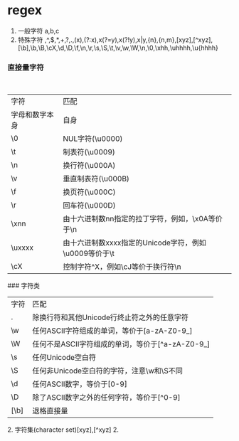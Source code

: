 # regex
1. 一般字符 a,b,c
2. 特殊字符 \,^,$,*,+,?,.,(x),(?:x),x(?=y),x(?!y),x|y,{n},{n,m},[xyz],[^xyz], 
      [\b],\b,\B,\cX,\d,\D,\f,\n,\r,\s,\S,\t,\v,\w,\W,\n,\0,\xhh,\uhhhh,\u{hhhh}
      

### 直接量字符
<table>
  <tr>
    <td>字符</td>
    <td>匹配</td>
  </tr>
  <tr>
    <td>字母和数字本身</td>
    <td>自身</td>
  </tr>
  <tr>
    <td>\0</td>
    <td>NUL字符(\u0000)</td>
  </tr>
  <tr>
    <td>\t</td>
    <td>制表符(\u0009)</td>
  </tr>
  <tr>
    <td>\n</td>
    <td>换行符(\u000A)</td>
  </tr>
  <tr>
    <td>\v</td>
    <td>垂直制表符(\u000B)</td>
  </tr>
  <tr>
    <td>\f</td>
    <td>换页符(\u000C)</td>
  </tr>
  <tr>
    <td>\r</td>
    <td>回车符(\u000D)</td>
  </tr>
  <tr>
    <td>\xnn</td>
    <td>由十六进制数nn指定的拉丁字符，例如，\x0A等价于\n</td>
  </tr>
  <tr>
    <td>\uxxxx</td>
    <td>由十六进制数xxxx指定的Unicode字符，例如\u0009等价于\t</td>
  </tr>
  <tr>
    <td>\cX</td>
    <td>控制字符^X，例如\cJ等价于换行符\n</td>
  </tr>
</table>
### 字符类
<table>
  <tr>
    <td>字符</td>
    <td>匹配</td>
  </tr>
  <tr>
    <td>.</td>
    <td>除换行符和其他Unicode行终止符之外的任意字符</td>
  </tr>
  <tr>
    <td>\w</td>
    <td>任何ASCII字符组成的单词，等价于[a-zA-Z0-9_]</td>
  </tr>
  <tr>
    <td>\W</td>
    <td>任何不是ASCII字符组成的单词，等价于[^a-zA-Z0-9_]</td>
  </tr>
  <tr>
    <td>\s</td>
    <td>任何Unicode空白符</td>
  </tr>
  <tr>
    <td>\S</td>
    <td>任何非Unicode空白符的字符，注意\w和\S不同</td>
  </tr>
  <tr>
    <td>\d</td>
    <td>任何ASCII数字，等价于[0-9]</td>
  </tr>
  <tr>
    <td>\D</td>
    <td>除了ASCII数字之外的任何字符，等价于[^0-9]</td>
  </tr>
  <tr>
    <td>[\b]</td>
    <td>退格直接量</td>
  </tr>
</table>
2. 字符集(character set)[xyz],[^xyz]
2. 
